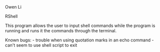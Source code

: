 Owen Li

RShell

This program allows the user to input shell commands while the program 
is running and runs it the commands through the terminal.

Known bugs:
	- trouble when using quotation marks in an echo command
	- can't seem to use shell script to exit


